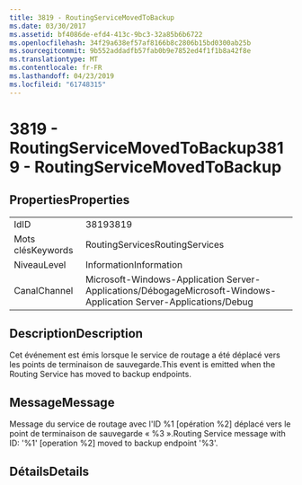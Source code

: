 ```yaml
---
title: 3819 - RoutingServiceMovedToBackup
ms.date: 03/30/2017
ms.assetid: bf4086de-efd4-413c-9bc3-32a85b6b6722
ms.openlocfilehash: 34f29a638ef57af8166b8c2806b15bd0300ab25b
ms.sourcegitcommit: 9b552addadfb57fab0b9e7852ed4f1f1b8a42f8e
ms.translationtype: MT
ms.contentlocale: fr-FR
ms.lasthandoff: 04/23/2019
ms.locfileid: "61748315"
---
```

# <a name="3819---routingservicemovedtobackup"></a><span data-ttu-id="28f89-102">3819 - RoutingServiceMovedToBackup</span><span class="sxs-lookup"><span data-stu-id="28f89-102">3819 - RoutingServiceMovedToBackup</span></span>
## <a name="properties"></a><span data-ttu-id="28f89-103">Properties</span><span class="sxs-lookup"><span data-stu-id="28f89-103">Properties</span></span>  
  
|||  
|-|-|  
|<span data-ttu-id="28f89-104">Id</span><span class="sxs-lookup"><span data-stu-id="28f89-104">ID</span></span>|<span data-ttu-id="28f89-105">3819</span><span class="sxs-lookup"><span data-stu-id="28f89-105">3819</span></span>|  
|<span data-ttu-id="28f89-106">Mots clés</span><span class="sxs-lookup"><span data-stu-id="28f89-106">Keywords</span></span>|<span data-ttu-id="28f89-107">RoutingServices</span><span class="sxs-lookup"><span data-stu-id="28f89-107">RoutingServices</span></span>|  
|<span data-ttu-id="28f89-108">Niveau</span><span class="sxs-lookup"><span data-stu-id="28f89-108">Level</span></span>|<span data-ttu-id="28f89-109">Information</span><span class="sxs-lookup"><span data-stu-id="28f89-109">Information</span></span>|  
|<span data-ttu-id="28f89-110">Canal</span><span class="sxs-lookup"><span data-stu-id="28f89-110">Channel</span></span>|<span data-ttu-id="28f89-111">Microsoft-Windows-Application Server-Applications/Débogage</span><span class="sxs-lookup"><span data-stu-id="28f89-111">Microsoft-Windows-Application Server-Applications/Debug</span></span>|  
  
## <a name="description"></a><span data-ttu-id="28f89-112">Description</span><span class="sxs-lookup"><span data-stu-id="28f89-112">Description</span></span>  
 <span data-ttu-id="28f89-113">Cet événement est émis lorsque le service de routage a été déplacé vers les points de terminaison de sauvegarde.</span><span class="sxs-lookup"><span data-stu-id="28f89-113">This event is emitted when the Routing Service has moved to backup endpoints.</span></span>  
  
## <a name="message"></a><span data-ttu-id="28f89-114">Message</span><span class="sxs-lookup"><span data-stu-id="28f89-114">Message</span></span>  
 <span data-ttu-id="28f89-115">Message du service de routage avec l'ID %1 [opération %2] déplacé vers le point de terminaison de sauvegarde « %3 ».</span><span class="sxs-lookup"><span data-stu-id="28f89-115">Routing Service message with ID: '%1' [operation %2] moved to backup endpoint '%3'.</span></span>  
  
## <a name="details"></a><span data-ttu-id="28f89-116">Détails</span><span class="sxs-lookup"><span data-stu-id="28f89-116">Details</span></span>
